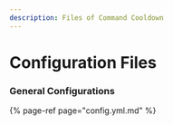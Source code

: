 ```yaml
---
description: Files of Command Cooldown
---
```


# Configuration Files

### General Configurations 

{% page-ref page="config.yml.md" %}





